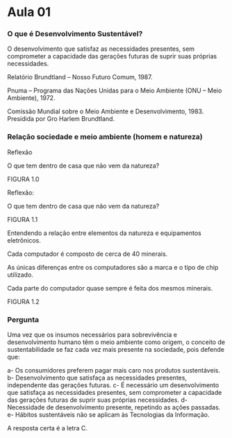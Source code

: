 # Aula 01

### O que é Desenvolvimento Sustentável?

O desenvolvimento que satisfaz as necessidades presentes, sem comprometer a capacidade das gerações futuras de suprir suas próprias necessidades. 

Relatório Brundtland – Nosso Futuro Comum, 1987.    

Pnuma – Programa das Nações Unidas para o Meio Ambiente (ONU – Meio Ambiente), 1972.

Comissão Mundial sobre o Meio Ambiente e Desenvolvimento, 1983. Presidida por Gro Harlem Brundtland.

### Relação sociedade e meio ambiente (homem e natureza)

Reflexão

O que tem dentro de casa que não vem da natureza?

FIGURA 1.0

Reflexão:

O que tem dentro de casa que não vem da natureza?

FIGURA 1.1

Entendendo a relação entre elementos da natureza e equipamentos eletrônicos.

Cada computador é composto de cerca de 40 minerais.

As únicas diferenças entre os computadores são a marca e o tipo de chip utilizado.

Cada parte do computador quase sempre é feita dos mesmos minerais.

FIGURA 1.2

### Pergunta

Uma vez que os insumos necessários para sobrevivência e desenvolvimento humano têm o meio ambiente como origem, o conceito de sustentabilidade se faz cada vez mais presente na sociedade, pois defende que:

a- Os consumidores preferem pagar mais caro nos produtos sustentáveis.
b- Desenvolvimento que satisfaça as necessidades presentes, independente das gerações futuras.
c- É necessário um desenvolvimento que satisfaça as necessidades presentes, sem comprometer a capacidade das gerações futuras de suprir suas próprias necessidades.
d- Necessidade de desenvolvimento presente, repetindo as ações passadas.
e- Hábitos sustentáveis não se aplicam às Tecnologias da Informação.

A resposta certa é a letra C.


